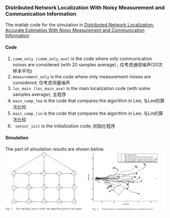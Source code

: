 ### Distributed Network Localization With Noisy Measurement and Communication Information
The matlab code for the simulation in [Distributed Network Localization: Accurate
Estimation With Noisy Measurement and Communication Information](https://ieeexplore.ieee.org/document/8477181)

#### Code
1. ``comm_only (comm_only_ave)`` is the code where only communication noises are considered (with 20 samples average) ; 仅考虑通信噪声(20次样本平均)
2. ``measurement_only`` is the code where only measurement noises are considered; 仅考虑测量噪声
3. ``loc_main (loc_main_ave)`` is the main localization code (with some samples average); 主程序
4. ``main_comp_lee`` is the code that compares the algorithm in Lee; 与Lee的算法比较
5. ``main_comp_lin`` is the code that compares the algorithm in Lee; 与Lin的算法比较
6. `` sensor_init`` is the initialization code; 初始化程序

#### Simulation
The part of simulation results are shown below.
![p](pic/localization0.png)




